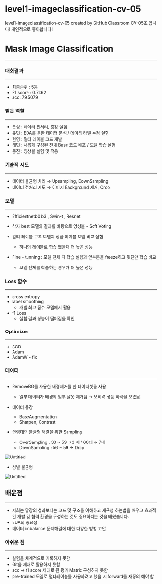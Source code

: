 # level1-imageclassification-cv-05
level1-imageclassification-cv-05 created by GitHub Classroom
CV-05조 입니다!
개인적으로 좋아합니다!

# Mask Image Classification

---

### 대회결과

---

- 최종순위 : 5등
- F1 score : 0.7362
- acc: 79.5079

### 맡은 역할

---

- 은성 : 데이터 전처리, 증강 실험
- 유민 : EDA를 통한 데이터 분석 / 데이터 라벨 수정 실험
- 현영 : 멀티 레이블 코드 개발
- 태민 : 새롭게 구성된 전체 Base 코드 배포 / 모델 학습 실험
- 종진 : 앙상블 실험 및 적용

### 기술적 시도

---

- 데이터 불균형 처리 → Upsampling, DownSampling
- 데이터 전처리 시도 → 이미지 Background 제거, Crop

### 모델

---

- Efficientnetb0 b3 , Swin-t , Resnet

 

- 각자 best 모델의 결과를 바탕으로 앙상블 - Soft Voting

- 멀티 레이블 구조 모델과 싱글 레이블 모델 비교 실험
    - 하나의 레이블로 학습 했을때 더 높은 성능
- Fine - tunning : 모델 전체 다 학습 실험과 앞부분을 freeze하고 뒷단만 학습 비교
    - 모델 전체를 학습하는 경우가 더 높은 성능

### Loss 함수

---

- cross entropy
- label smoothing
    - 개별 최고 점수 모델에서 활용
- f1 Loss
    - 실험 결과 성능이 떨어짐을 확인

### Optimizer

---

- SGD
- Adam
- AdamW - fix

### 데이터

---

- RemoveBG를 사용한 배경제거를 한 데이터셋을 사용
    - 일부 데이터가 배경의 일부 잘못 제거됨 → 오히려 성능 하락을 보였음
    
- 데이터 증강
    - BaseAugmentation
    - Sharpen, Contrast
    
- 연령대의 불균형 해결을 위한 Sampling
    - OverSampling : 30 ~ 59 →3 배 / 60대 → 7배
    - DownSampling : 56 ~ 59 → Drop

![Untitled](https://prod-files-secure.s3.us-west-2.amazonaws.com/0c223c08-3e15-486f-b99e-5ffbf48c692d/f948ef3a-cf15-4d58-9cbf-f4156b4723cb/Untitled.png)

- 성별 불균형

![Untitled](https://prod-files-secure.s3.us-west-2.amazonaws.com/0c223c08-3e15-486f-b99e-5ffbf48c692d/3232edb1-7952-471c-8c00-56da0f71bdc5/Untitled.png)

## 배운점

---

- 저희는 당장의 성과보다는 코드 및 구조를 이해하고 재구성 하는법을 배우고 효과적인 개발 및 협력 환경을 구성하는 것도 중요하다는 것을 배웠습니다.
- EDA의 중요성
- 데이터 imbalance 문제해결에 대한 다양한 방법 고안

### 아쉬운 점

---

- 실험을 체계적으로 기록하지 못함
- Git을 제대로 활용하지 못함
- acc → f1 score 제대로 된 평가 Matrix 구성하지 못함
- pre-trained 모델로 멀티레이블를 사용하려고 했을 시 forward를 재정의 해야 함
